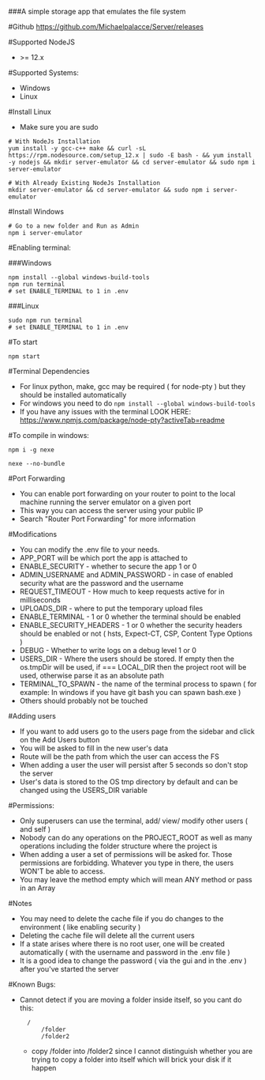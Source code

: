 ###A simple storage app that emulates the file system

#Github
https://github.com/Michaelpalacce/Server/releases

#Supported NodeJS
- \>= 12.x 

#Supported Systems:
- Windows
- Linux

#Install Linux
- Make sure you are sudo
~~~
# With NodeJs Installation
yum install -y gcc-c++ make && curl -sL https://rpm.nodesource.com/setup_12.x | sudo -E bash - && yum install -y nodejs && mkdir server-emulator && cd server-emulator && sudo npm i server-emulator

# With Already Existing NodeJs Installation
mkdir server-emulator && cd server-emulator && sudo npm i server-emulator
~~~

#Install Windows
~~~
# Go to a new folder and Run as Admin
npm i server-emulator
~~~

#Enabling terminal:

###Windows
~~~
npm install --global windows-build-tools
npm run terminal
# set ENABLE_TERMINAL to 1 in .env
~~~

###Linux
~~~
sudo npm run terminal
# set ENABLE_TERMINAL to 1 in .env
~~~

#To start
~~~
npm start
~~~

#Terminal Dependencies
- For linux python, make, gcc may be required ( for node-pty ) but they should be installed automatically
- For windows you need to do `npm install --global windows-build-tools`
- If you have any issues with the terminal LOOK HERE: https://www.npmjs.com/package/node-pty?activeTab=readme

#To compile in windows:
~~~shell script
npm i -g nexe

nexe --no-bundle
~~~

#Port Forwarding
- You can enable port forwarding on your router to point to the local machine running the server emulator on a given port
- This way you can access the server using your public IP
- Search "Router Port Forwarding" for more information

#Modifications
- You can modify the .env file to your needs.
- APP_PORT will be which port the app is attached to
- ENABLE_SECURITY - whether to secure the app 1 or 0
- ADMIN_USERNAME and ADMIN_PASSWORD - in case of enabled security what are the password and the username
- REQUEST_TIMEOUT - How much to keep requests active for in milliseconds
- UPLOADS_DIR - where to put the temporary upload files 
- ENABLE_TERMINAL - 1 or 0 whether the terminal should be enabled 
- ENABLE_SECURITY_HEADERS - 1 or 0 whether the security headers should be enabled or not ( hsts, Expect-CT, CSP, Content Type Options )
- DEBUG - Whether to write logs on a debug level 1 or 0
- USERS_DIR - Where the users should be stored. If empty then the os.tmpDir will be used, if === LOCAL_DIR then the project root will be used, otherwise parse it as an absolute path
- TERMINAL_TO_SPAWN - the name of the terminal process to spawn ( for example: In windows if you have git bash you can spawn bash.exe )
- Others should probably not be touched

#Adding users
- If you want to add users go to the users page from the sidebar and click on the Add Users button
- You will be asked to fill in the new user's data
- Route will be the path from which the user can access the FS
- When adding a user the user will persist after 5 seconds so don't stop the server
- User's data is stored to the OS tmp directory by default and can be changed using the USERS_DIR variable

#Permissions:
- Only superusers can use the terminal, add/ view/ modify other users ( and self ) 
- Nobody can do any operations on the PROJECT_ROOT as well as many operations including the folder structure where the project is
- When adding a user a set of permissions will be asked for. Those permissions are forbidding. Whatever you type in there, the users WON'T be able to access.
- You may leave the method empty which will mean ANY method or pass in an Array

#Notes
- You may need to delete the cache file if you do changes to the environment ( like enabling security )
- Deleting the cache file will delete all the current users
- If a state arises where there is no root user, one will be created automatically ( with the username and password in the .env file )
- It is a good idea to change the password ( via the gui and in the .env ) after you've started the server

#Known Bugs:
- Cannot detect if you are moving a folder inside itself, so you cant do this: 
       
        /
            /folder
            /folder2
            
    - copy /folder into /folder2 since I cannot distinguish whether you are trying to copy a folder into itself which will brick your disk if it happen
